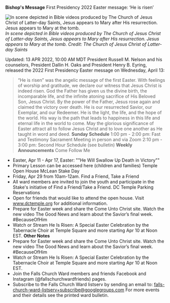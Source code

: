 **Bishop's Message**
First Presidency 2022 Easter message: ‘He is risen’

![In scene depicted in Bible videos produced by The Church of Jesus Christ of Latter-day Saints, Jesus appears to Mary after His resurrection. Jesus appears to Mary at the tomb.](https://www.thechurchnews.com/wp-content/uploads/2022/04/easter-pictures-resurrection-mary-magdalene-1242543-print-1-1024x836.jpg)
*In scene depicted in Bible videos produced by The Church of Jesus Christ of Latter-day Saints, Jesus appears to Mary after His resurrection. Jesus appears to Mary at the tomb. *Credit: The Church of Jesus Christ of Latter-day Saints**
 
Updated: 13 APR 2022, 10:00 AM MDT
President Russell M. Nelson and his counselors, President Dallin H. Oaks and President Henry B. Eyring, released the 2022 First Presidency Easter message on Wednesday, April 13:

> “He is risen” was the angelic message of the first Easter. With feelings of worship and gratitude, we declare our witness that Jesus Christ is indeed risen.
> God the Father has given us the divine birth, the incomparable life, and the infinite atoning sacrifice of His Beloved Son, Jesus Christ.
> By the power of the Father, Jesus rose again and claimed the victory over death. He is our resurrected Savior, our Exemplar, and our Redeemer. He is the light, the life, and the hope of the world. His way is the path that leads to happiness in this life and eternal life in the world to come.
> May the glorious significance of Easter attract all to follow Jesus Christ and to love one another as He taught in word and deed.
**Sunday Schedule**
1:00 pm - 2:00 pm: Fast and Testimony Sacrament Meeting in person and via Zoom
2:10 pm - 3:00 pm: Second Hour Schedule (see bulletin)
**Weekly Announcements**
Come Follow Me
- Easter, Apr 11 - Apr 17, Easter: ""He Will Swallow Up Death in Victory""
- Primary Lesson can be accessed here (children and families)
Temple Open House McLean Stake Day
- Friday, Apr 29 from 10am-12am.
Find a Friend, Take a Friend
- All ward members are invited to join the youth and participate in the Stake's initiative of Find a Friend/Take a Friend.
DC Temple Parking Reservations
- Open for friends that would like to attend the open house. Visit www.dctemple.org for additional information.
- Prepare for Easter week and share the Come Unto Christ site. Watch the new video The Good News and learn about the Savior’s final week. #BecauseOfHim
- Watch or Stream He Is Risen: A Special Easter Celebration by the Tabernacle Choir at Temple Square and more starting Apr 10 at Noon EST.
**Other Notes**
- Prepare for Easter week and share the Come Unto Christ site. Watch the new video The Good News and learn about the Savior’s final week. #BecauseOfHim
- Watch or Stream He Is Risen: A Special Easter Celebration by the Tabernacle Choir at Temple Square and more starting Apr 10 at Noon EST.
- Join the Falls Church Ward members and friends Facebook and Instagram (@fallschurchwardfriends) pages.
- Subscribe to the Falls Church Ward listserv by sending an email to: falls-church-ward-listserv+subscribe@googlegroups.com
For more events and their details see the printed ward bulletin.

